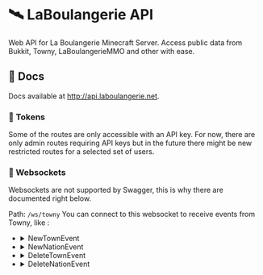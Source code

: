 # 🛰️ LaBoulangerie API

Web API for La Boulangerie Minecraft Server.
Access public data from Bukkit, Towny, LaBoulangerieMMO and other with ease.

## 📙 Docs

Docs available at http://api.laboulangerie.net.

### 🔑 Tokens

Some of the routes are only accessible with an API key. For now, there are only admin routes requiring API keys but in the future there might be new restricted routes for a selected set of users.

### 🔌 Websockets

Websockets are not supported by Swagger, this is why there are documented right below.

Path: `/ws/towny`
You can connect to this websocket to receive events from Towny, like :

-   <details>
      <summary>NewTownEvent</summary>
      Triggered when a town is created
      
      *Example*
      ```json
      {
        "event": "NewTownEvent"
        "data": {
          "town": {
            "name": "CubeCity",
            "uuid": "1bb33d34-8553-401c-aaf8-6cd6f00d1cd4"
          } 
        }
      }
      ```
      You can then make a request to /town/UUID to get info on this town.
    </details>
-   <details>
      <summary>NewNationEvent</summary>
      Triggered when a nation is created
      
      *Example*
      ```json
      {
        "event": "NewNationEvent"
        "data": {
          "nation": {
            "name": "BreadPain",
            "uuid": "48e344cf-2d30-4d80-a918-89c56a8393c3"
          } 
        }
      }
      ```
      You can then make a request to /nation/UUID to get info on this nation.
    </details>
-   <details>
      <summary>DeleteTownEvent</summary>
      Triggered when a town is deleted
      
      *Example*
      ```json
      {
        "event": "DeleteTownEvent"
        "data": {
          "town": {
            "name": "Saint-René Le Bon",
            "uuid": "a8cc6321-2b53-41c7-8644-36524cc6e96b"
          },
          "mayor": {
            "name": "Eomelius",
            "uuid": "ad24c6ae-0e5c-4fbd-9968-ddd4d71ef640"
        }
      }
      ```
    </details>
-   <details>
      <summary>DeleteNationEvent</summary>
      Triggered when a nation is deleted
      
      *Example*
      ```json
      {
        "event": "DeleteNationEvent"
        "data": {
          "nation": {
            "name": "ZeUnion",
            "uuid": "a8cc6321-2b53-41c7-8644-36524cc6e96b"
          },
          "king": {
            "name": "ZeMarshadow",
            "uuid": "ad24c6ae-0e5c-4fbd-9968-ddd4d71ef640"
          }
        }
      }
      ```
    </details>
